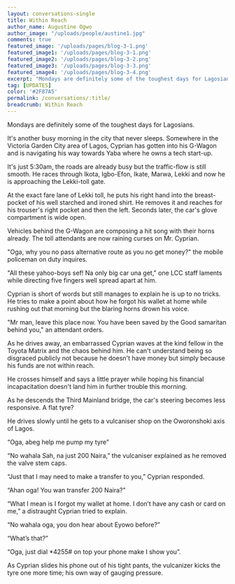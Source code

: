 ```yaml
---
layout: conversations-single
title: Within Reach
author_name: Augustine Ogwo
author_image: "/uploads/people/austine1.jpg"
comments: true
featured_image: '/uploads/pages/blog-3-1.png'
featured_image1: '/uploads/pages/blog-3-1.png'
featured_image2: '/uploads/pages/blog-3-2.png'
featured_image3: '/uploads/pages/blog-3-3.png'
featured_image4: '/uploads/pages/blog-3-4.png'
excerpt: "Mondays are definitely some of the toughest days for Lagosians. It's another busy morning in the city that never sleeps."
tag: [UPDATES]
color: '#2F87A5'
permalink: /conversations/:title/
breadcrumb: Within Reach
---
```

Mondays are definitely some of the toughest days for Lagosians.

It's another busy morning in the city that never sleeps. Somewhere in the Victoria Garden City area of Lagos, Cyprian has gotten into his G-Wagon and is navigating his way towards Yaba where he owns a tech start-up.

It's just 5:30am, the roads are already busy but the traffic-flow is still smooth. He races through Ikota, Igbo-Efon, Ikate, Marwa, Lekki and now he is approaching the Lekki-toll gate.

At the exact fare lane of Lekki toll, he puts his right hand into the breast-pocket of his well starched and ironed shirt. He removes it and reaches for his trouser's right pocket and then the left. Seconds later, the car's glove compartment is wide open.

Vehicles behind the G-Wagon are composing a hit song with their horns already. The toll attendants are now raining curses on Mr. Cyprian.

"Oga, why you no pass alternative route as you no get money?" the mobile policeman on duty inquires.

"All these yahoo-boys sef! Na only big car una get," one LCC staff laments while directing five fingers well spread apart at him.

Cyprian is short of words but still manages to explain he is up to no tricks. He tries to make a point about how he forgot his wallet at home while rushing out that morning but the blaring horns drown his voice.

"Mr man, leave this place now. You have been saved by the Good samaritan behind you," an attendant orders.

As he drives away, an embarrassed Cyprian waves at the kind fellow in the Toyota Matrix and the chaos behind him. He can't understand being so disgraced publicly not because he doesn't have money but simply because his funds are not within reach.

He crosses himself and says a little prayer while hoping his financial incapacitation doesn't land him in further trouble this morning.

As he descends the Third Mainland bridge, the car's steering becomes less responsive. A flat tyre?

He drives slowly until he gets to a vulcaniser shop on the Oworonshoki axis of Lagos. 

“Oga, abeg help me pump my tyre”

“No wahala Sah, na just 200 Naira,” the vulcaniser explained as he removed the valve stem caps.

“Just that I may need to make a transfer to you,” Cyprian responded.

“Ahan oga! You wan transfer 200 Naira?” 

“What I mean is I forgot my wallet at home. I don’t have any cash or card on me,” a distraught Cyprian tried to explain.

“No wahala oga, you don hear about Eyowo before?”

“What’s that?”

“Oga, just dial *4255# on top your phone make I show you”.

As Cyprian slides his phone out of his tight pants, the vulcanizer kicks the tyre one more time; his own way of gauging pressure.